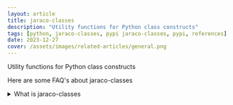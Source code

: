 ```yaml
---
layout: article
title: jaraco-classes
description: "Utility functions for Python class constructs"
tags: [python, jaraco-classes, pypi jaraco-classes, pypi, references]
date: 2023-12-27
cover: /assets/images/related-articles/general.png
---
```


Utility functions for Python class constructs

Here are some FAQ's about jaraco-classes
<details>
<summary>What is jaraco-classes</summary>
Utility functions for Python class constructs
</details>
